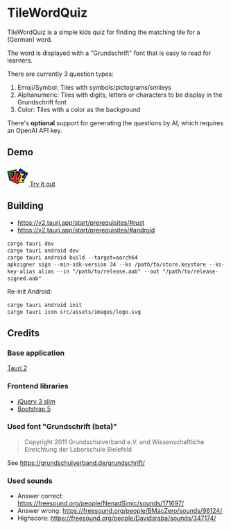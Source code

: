 # TileWordQuiz

TileWordQuiz is a simple kids quiz for finding the matching tile for a (German) word.

The word is displayed with a "Grundschrift" font that is easy to read for learners.

There are currently 3 question types:

1) Emoji/Symbol: Tiles with symbols/pictograms/smileys
2) Alphanumeric: Tiles with digits, letters or characters to be display in the Grundschrift font
3) Color: Tiles with a color as the background

There's **optional** support for generating the questions by AI, which requires an OpenAI API key.

## Demo

<a href="https://datag.github.io/tilewordquiz/">
<img src="src/assets/images/logo.svg" width="48">
Try it out
</a>

## Building

* https://v2.tauri.app/start/prerequisites/#rust
* https://v2.tauri.app/start/prerequisites/#android

```shell
cargo tauri dev
cargo tauri android dev
cargo tauri android build --target=aarch64
apksigner sign --min-sdk-version 34 --ks /path/to/store.keystore --ks-key-alias alias --in "/path/to/release.aab" --out "/path/to/release-signed.aab"
```

Re-init Android:
```shell
cargo tauri android init
cargo tauri icon src/assets/images/logo.svg
```


## Credits

### Base application

[Tauri 2](https://beta.tauri.app/)

### Frontend libraries

* [jQuery 3 slim](https://jquery.com/)
* [Bootstrap 5](https://getbootstrap.com/)

### Used font "Grundschrift (beta)"

> Copyright 2011 Grundschulverband e.V. und Wissenschaftliche Einrichtung der Laborschule Bielefeld

See https://grundschulverband.de/grundschrift/

### Used sounds

* Answer correct: https://freesound.org/people/NenadSimic/sounds/171697/
* Answer wrong: https://freesound.org/people/BMacZero/sounds/96124/
* Highscore: https://freesound.org/people/Davidsraba/sounds/347174/
